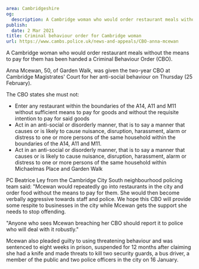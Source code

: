 ```yaml
area: Cambridgeshire
og:
  description: A Cambridge woman who would order restaurant meals without the means to pay for them has been handed a CBO.
publish:
  date: 2 Mar 2021
title: Criminal behaviour order for Cambridge woman
url: https://www.cambs.police.uk/news-and-appeals/CBO-anna-mcewan
```

A Cambridge woman who would order restaurant meals without the means to pay for them has been handed a Criminal Behaviour Order (CBO).

Anna Mcewan, 50, of Garden Walk, was given the two-year CBO at Cambridge Magistrates' Court for her anti-social behaviour on Thursday (25 February).

The CBO states she must not:

 * Enter any restaurant within the boundaries of the A14, A11 and M11 without sufficient means to pay for goods and without the requisite intention to pay for said goods
 * Act in an anti-social or disorderly manner, that is to say a manner that causes or is likely to cause nuisance, disruption, harassment, alarm or distress to one or more persons of the same household within the boundaries of the A14, A11 and M11.
 * Act in an anti-social or disorderly manner, that is to say a manner that causes or is likely to cause nuisance, disruption, harassment, alarm or distress to one or more persons of the same household within Michaelmas Place and Garden Walk

PC Beatrice Ley from the Cambridge City South neighbourhood policing team said: "Mcewan would repeatedly go into restaurants in the city and order food without the means to pay for them. She would then become verbally aggressive towards staff and police. We hope this CBO will provide some respite to businesses in the city while Mcewan gets the support she needs to stop offending.

"Anyone who sees Mcewan breaching her CBO should report it to police who will deal with it robustly."

Mcewan also pleaded guilty to using threatening behaviour and was sentenced to eight weeks in prison, suspended for 12 months after claiming she had a knife and made threats to kill two security guards, a bus driver, a member of the public and two police officers in the city on 16 January.
